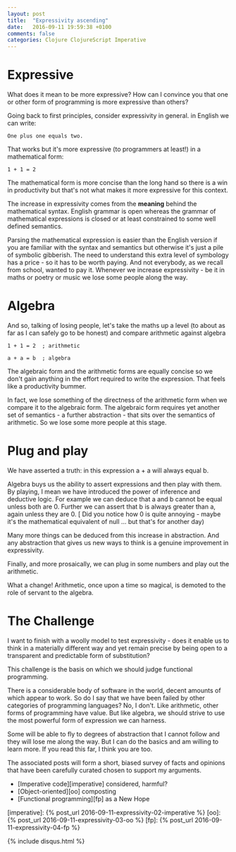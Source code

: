 ```yaml
---
layout: post
title:  "Expressivity ascending"
date:   2016-09-11 19:59:38 +0100
comments: false
categories: Clojure ClojureScript Imperative
---
```


# Expressive
What does it mean to be more expressive? How can I convince you that one or other form of programming is more expressive than others? 

Going back to first principles, consider expressivity in general. in English we can write:

```
One plus one equals two.
```

That works but it's more expressive (to programmers at least!) in a mathematical form:

```
1 + 1 = 2
```

The mathematical form is more concise than the long hand so there is a win in productivity but that's not what makes it more expressive for this context.

The increase in expressivity comes from the **meaning** behind the mathematical syntax. English grammar is open whereas the grammar of mathematical expressions is closed or at least constrained to some well defined semantics.

Parsing the mathematical expression is easier than the English version if you are familiar with the syntax and semantics but otherwise it's just a pile of symbolic gibberish. The need to understand this extra level of symbology has a price - so it has to be worth paying. And not everybody, as we recall from school, wanted to pay it. Whenever we increase expressivity - be it in maths or poetry or music we lose some people along the way.

# Algebra
And so, talking of losing people, let's take the maths up a level (to about as far as I can safely go to be honest) and compare arithmetic against algebra

```
1 + 1 = 2  ; arithmetic

a + a = b  ; algebra
```

The algebraic form and the arithmetic forms are equally concise so we don't gain anything in the effort required to write the expression. That feels like a productivity bummer.

In fact, we lose something of the directness of the arithmetic form when we compare it to the algebraic form. The algebraic form requires yet another set of semantics - a further abstraction - that sits over the semantics of arithmetic. So we lose some more people at this stage.

# Plug and play
We have asserted a truth: in this expression a + a will always equal b.

Algebra buys us the ability to assert expressions and then play with them. By playing, I mean we have introduced the power of inference and deductive logic. For example we can deduce that a and b cannot be equal unless both are 0. Further we can assert that b is always greater than a, again unless they are 0. [ Did you notice how 0 is quite annoying - maybe it's the mathematical equivalent of null ... but that's for another day)

Many more things can be deduced from this increase in abstraction. And any abstraction that gives us new ways to think is a genuine improvement in expressivity.
 
Finally, and more prosaically, we can plug in some numbers and play out the arithmetic. 

What a change! Arithmetic, once upon a time so magical, is demoted to the role of servant to the algebra.

# The Challenge
I want to finish with a woolly model to test expressivity - does it enable us to think in a materially different way and yet remain precise by being open to a transparent and predictable form of substitution?

This challenge is the basis on which we should judge functional programming.

There is a considerable body of software in the world, decent amounts of which appear to work. So do I say that we have been failed by other categories of programming languages? No, I don't. Like arithmetic, other forms of programming have value. But like algebra, we should strive to use the most powerful form of expression we can harness. 

Some will be able to fly to degrees of abstraction that I cannot follow and they will lose me along the way. But I can do the basics and am willing to learn more. If you read this far, I think you are too.

The associated posts will form a short, biased survey of facts and opinions that have been carefully curated chosen to support my arguments.

- [Imperative code][imperative] considered, harmful?
- [Object-oriented][oo] composting
- [Functional programming][fp] as a New Hope

[imperative]: {% post_url 2016-09-11-expressivity-02-imperative %}
[oo]: {% post_url 2016-09-11-expressivity-03-oo %}
[fp]: {% post_url 2016-09-11-expressivity-04-fp %}


{% include disqus.html %}
